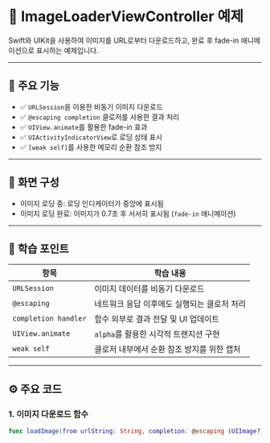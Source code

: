 # 📱 ImageLoaderViewController 예제

Swift와 UIKit을 사용하여 이미지를 URL로부터 다운로드하고, 완료 후 fade-in 애니메이션으로 표시하는 예제입니다.

---

## 📌 주요 기능

- ✅ `URLSession`을 이용한 비동기 이미지 다운로드
- ✅ `@escaping completion` 클로저를 사용한 결과 처리
- ✅ `UIView.animate`를 활용한 fade-in 효과
- ✅ `UIActivityIndicatorView`로 로딩 상태 표시
- ✅ `[weak self]`를 사용한 메모리 순환 참조 방지

---

## 📸 화면 구성

- 이미지 로딩 중: 로딩 인디케이터가 중앙에 표시됨  
- 이미지 로딩 완료: 이미지가 0.7초 후 서서히 표시됨 (`fade-in` 애니메이션)

---

## 🧠 학습 포인트

| 항목 | 학습 내용 |
|------|-----------|
| `URLSession` | 이미지 데이터를 비동기 다운로드 |
| `@escaping` | 네트워크 응답 이후에도 실행되는 클로저 처리 |
| `completion handler` | 함수 외부로 결과 전달 및 UI 업데이트 |
| `UIView.animate` | `alpha`를 활용한 시각적 트랜지션 구현 |
| `weak self` | 클로저 내부에서 순환 참조 방지를 위한 캡처 |

---

## ⚙️ 주요 코드

### 1. 이미지 다운로드 함수

```swift
func loadImage(from urlString: String, completion: @escaping (UIImage?) -> Void)
```
